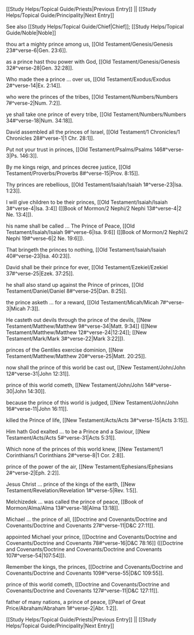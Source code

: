 [[Study Helps/Topical Guide/Priests|Previous Entry]]  ||  [[Study Helps/Topical Guide/Principality|Next Entry]]

 See also [[Study Helps/Topical Guide/Chief|Chief]]; [[Study Helps/Topical Guide/Noble|Noble]]

 thou art a mighty prince among us, [[Old Testament/Genesis/Genesis 23#^verse-6|Gen. 23:6]].

 as a prince hast thou power with God, [[Old Testament/Genesis/Genesis 32#^verse-28|Gen. 32:28]].

 Who made thee a prince ... over us, [[Old Testament/Exodus/Exodus 2#^verse-14|Ex. 2:14]].

 who were the princes of the tribes, [[Old Testament/Numbers/Numbers 7#^verse-2|Num. 7:2]].

 ye shall take one prince of every tribe, [[Old Testament/Numbers/Numbers 34#^verse-18|Num. 34:18]].

 David assembled all the princes of Israel, [[Old Testament/1 Chronicles/1 Chronicles 28#^verse-1|1 Chr. 28:1]].

 Put not your trust in princes, [[Old Testament/Psalms/Psalms 146#^verse-3|Ps. 146:3]].

 By me kings reign, and princes decree justice, [[Old Testament/Proverbs/Proverbs 8#^verse-15|Prov. 8:15]].

 Thy princes are rebellious, [[Old Testament/Isaiah/Isaiah 1#^verse-23|Isa. 1:23]].

 I will give children to be their princes, [[Old Testament/Isaiah/Isaiah 3#^verse-4|Isa. 3:4]] ([[Book of Mormon/2 Nephi/2 Nephi 13#^verse-4|2 Ne. 13:4]]).

 his name shall be called ... The Prince of Peace, [[Old Testament/Isaiah/Isaiah 9#^verse-6|Isa. 9:6]] ([[Book of Mormon/2 Nephi/2 Nephi 19#^verse-6|2 Ne. 19:6]]).

 That bringeth the princes to nothing, [[Old Testament/Isaiah/Isaiah 40#^verse-23|Isa. 40:23]].

 David shall be their prince for ever, [[Old Testament/Ezekiel/Ezekiel 37#^verse-25|Ezek. 37:25]].

 he shall also stand up against the Prince of princes, [[Old Testament/Daniel/Daniel 8#^verse-25|Dan. 8:25]].

 the prince asketh ... for a reward, [[Old Testament/Micah/Micah 7#^verse-3|Micah 7:3]].

 He casteth out devils through the prince of the devils, [[New Testament/Matthew/Matthew 9#^verse-34|Matt. 9:34]] ([[New Testament/Matthew/Matthew 12#^verse-24|12:24]]; [[New Testament/Mark/Mark 3#^verse-22|Mark 3:22]]).

 princes of the Gentiles exercise dominion, [[New Testament/Matthew/Matthew 20#^verse-25|Matt. 20:25]].

 now shall the prince of this world be cast out, [[New Testament/John/John 12#^verse-31|John 12:31]].

 prince of this world cometh, [[New Testament/John/John 14#^verse-30|John 14:30]].

 because the prince of this world is judged, [[New Testament/John/John 16#^verse-11|John 16:11]].

 killed the Prince of life, [[New Testament/Acts/Acts 3#^verse-15|Acts 3:15]].

 Him hath God exalted ... to be a Prince and a Saviour, [[New Testament/Acts/Acts 5#^verse-31|Acts 5:31]].

 Which none of the princes of this world knew, [[New Testament/1 Corinthians/1 Corinthians 2#^verse-8|1 Cor. 2:8]].

 prince of the power of the air, [[New Testament/Ephesians/Ephesians 2#^verse-2|Eph. 2:2]].

 Jesus Christ ... prince of the kings of the earth, [[New Testament/Revelation/Revelation 1#^verse-5|Rev. 1:5]].

 Melchizedek ... was called the prince of peace, [[Book of Mormon/Alma/Alma 13#^verse-18|Alma 13:18]].

 Michael ... the prince of all, [[Doctrine and Covenants/Doctrine and Covenants/Doctrine and Covenants 27#^verse-11|D&C 27:11]].

 appointed Michael your prince, [[Doctrine and Covenants/Doctrine and Covenants/Doctrine and Covenants 78#^verse-16|D&C 78:16]] ([[Doctrine and Covenants/Doctrine and Covenants/Doctrine and Covenants 107#^verse-54|107:54]]).

 Remember the kings, the princes, [[Doctrine and Covenants/Doctrine and Covenants/Doctrine and Covenants 109#^verse-55|D&C 109:55]].

 prince of this world cometh, [[Doctrine and Covenants/Doctrine and Covenants/Doctrine and Covenants 127#^verse-11|D&C 127:11]].

 father of many nations, a prince of peace, [[Pearl of Great Price/Abraham/Abraham 1#^verse-2|Abr. 1:2]].

[[Study Helps/Topical Guide/Priests|Previous Entry]]  ||  [[Study Helps/Topical Guide/Principality|Next Entry]]